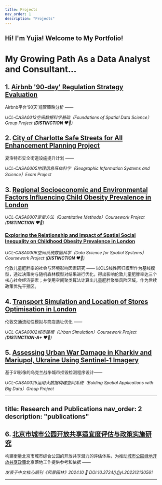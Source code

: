```yaml
---
title: Projects
nav_order: 1
description: "Projects"
---
```

**Hi! I'm Yujia! Welcome to My Portfolio!**
---

#  My Growing Path As a Data Analyst and Consultant... 

## 1. [Airbnb '90-day' Regulation Strategy Evaluation](https://github.com/Cihshee/CASA0013_BugAvenger) 

Airbnb平台‘90天’规管策略分析 —— 

*UCL-CASA0013空间数据科学基础（Foundations of Spatial Data Science）Group Project (**DISTINCTION** ❤️‍🔥)*

## 2. [City of Charlotte Safe Streets for All Enhancement Planning Project](https://github.com/Cihshee/CASA0013_BugAvenger) 

夏洛特市安全街道设施提升计划 —— 

*UCL-CASA0005地理信息系统科学（Geographic Information Systems and Science）Exam Project*

## 3. [Regional Socioeconomic and Environmental Factors Influencing Child Obesity Prevalence in London](https://github.com/YUJIA-MA-UCL/Casa07-Child-Obesity-London)

*UCL-CASA0007定量方法（Quantitative Methods）Coursework Project (**DISTINCTION** ❤️‍🔥)*

### [Exploring the Relationship and Impact of Spatial Social Inequality on Childhood Obesity Prevalence in London](https://github.com/YUJIA-MA-UCL/Casa0006_childhood_obesity/blob/810c8f5996d1d417867add507157f9a0a76d136b/CASA0006_Exploring%20the%20Relationship%20and%20Impact%20of%20Spatial%20Social%20Inequality%20on%20Childhood%20Obesity%20Prevalence%20in%20London.pdf)

*UCL-CASA0006空间系统数据科学（Data Science for Spatial Systems）Coursework Project (**DISTINCTION** ❤️‍🔥)*

伦敦儿童肥胖率的社会与环境影响因素研究 —— 以OLS线性回归模型作为基线模型，通过决策树与随机森林模型对结果进行优化，得出影响伦敦儿童肥胖率达三个核心社会经济要素；并使用空间聚类算法计算出儿童肥胖聚集风险区域，作为后续政策优先干预区。

## 4. [Transport Simulation and Location of Stores Optimisation in London](https://github.com/YUJIA-MA-UCL/CASA02-FinalAssessment.git)

伦敦交通流动性模拟与商店选址优化 —— 

*UCL-CASA0002城市建模（Urban Simulation）Coursework Project (**DISTINCTION-A+** ❤️‍🔥)*

## 5. [Assessing Urban War Damage in Kharkiv and Mariupol, Ukraine Using Sentinel-1 Imagery](https://yujia-ma-ucl.github.io/SixQL.github.io/)

基于S1影像的乌克兰战争城市损毁检测程序设计——

*UCL-CASA0025运用大数据构建空间系统（Bulding Spatial Applications with Big Data）Group Project*

---
title: Research and Publications
nav_order: 2
description: "publications"
---

## 6. [北京市城市公园开放共享适宜度评估与政策实施研究](http://www.lalavision.com/en/article/doi/10.3724/j.fjyl.202312130561) 

构建衡量北京市城市综合公园的开放共享潜力的评估体系，为推动[城市公园绿地开放共享政策](https://www.gov.cn/zhengce/zhengceku/2023-02/06/content_5740376.htm)北京落地工作提供参考和依据 —— 

*发表于中文核心期刊《风景园林》2024.10 🔗 DOI:10.3724/j.fjyl.202312130561*

----

[^1]: [It can take up to 10 minutes for changes to your site to publish after you push the changes to GitHub](https://docs.github.com/en/pages/setting-up-a-github-pages-site-with-jekyll/creating-a-github-pages-site-with-jekyll#creating-your-site).

[Just the Docs]: https://just-the-docs.github.io/just-the-docs/
[GitHub Pages]: https://docs.github.com/en/pages
[README]: https://github.com/just-the-docs/just-the-docs-template/blob/main/README.md
[Jekyll]: https://jekyllrb.com
[GitHub Pages / Actions workflow]: https://github.blog/changelog/2022-07-27-github-pages-custom-github-actions-workflows-beta/
[use this template]: https://github.com/just-the-docs/just-the-docs-template/generate
